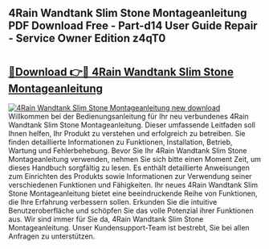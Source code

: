 ## 4Rain Wandtank Slim Stone Montageanleitung PDF Download Free - Part-d14 User Guide Repair - Service Owner Edition z4qT0

# <h2><a href="http://df7w56.blite.top/?on=4Rain+Wandtank+Slim+Stone+Montageanleitung">🔗Download 👉🔴 4Rain Wandtank Slim Stone Montageanleitung</a></h2>

[![4Rain Wandtank Slim Stone Montageanleitung new download](https://i.imgur.com/lujVjoI.png)](http://df7w56.blite.top/?on=4Rain+Wandtank+Slim+Stone+Montageanleitung)
Willkommen bei der Bedienungsanleitung für Ihr neu verbundenes 4Rain Wandtank Slim Stone Montageanleitung. Dieser umfassende Leitfaden soll Ihnen helfen, Ihr Produkt zu verstehen und erfolgreich zu betreiben. Sie finden detaillierte Informationen zu Funktionen, Installation, Betrieb, Wartung und Fehlerbehebung. Bevor Sie Ihr 4Rain Wandtank Slim Stone Montageanleitung verwenden, nehmen Sie sich bitte einen Moment Zeit, um dieses Handbuch sorgfältig zu lesen. Es enthält detaillierte Anweisungen zum Einrichten des Produkts sowie Informationen zur Verwendung seiner verschiedenen Funktionen und Fähigkeiten. Ihr neues 4Rain Wandtank Slim Stone Montageanleitung bietet eine beeindruckende Reihe von Funktionen, die Ihre Erfahrung verbessern sollen. Erkunden Sie die intuitive Benutzeroberfläche und schöpfen Sie das volle Potenzial ihrer Funktionen aus. Wir sind immer für Sie da, 4Rain Wandtank Slim Stone Montageanleitung. Unser Kundensupport-Team ist bestrebt, Sie bei allen Anfragen zu unterstützen.
